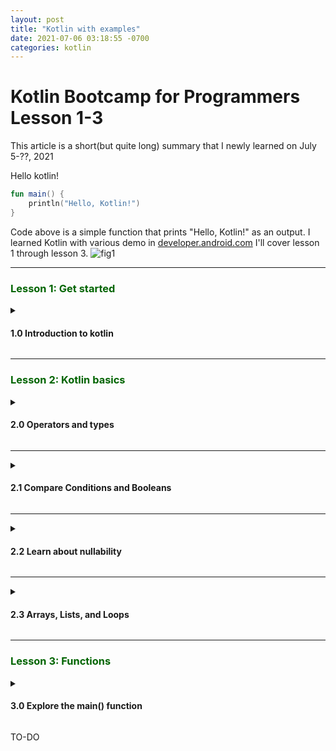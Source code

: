 ```yaml
---
layout: post
title: "Kotlin with examples" 
date: 2021-07-06 03:18:55 -0700
categories: kotlin 
---
```

<h1>Kotlin Bootcamp for Programmers Lesson 1-3</h1> 

This article is a short(but quite long) summary that I newly learned on July 5-??, 2021 

Hello kotlin!
```kotlin
fun main() {	
    println("Hello, Kotlin!")
}
```
Code above is a simple function that prints "Hello, Kotlin!" as an output.
I learned Kotlin with various demo in [developer.android.com](https://developer.android.com/codelabs/kotlin-bootcamp-welcome#0) 
I'll cover lesson 1 through lesson 3.
![fig1](https://boreng0817.github.io/asset/TIL/2021-07-05/fig1.PNG) 

---

<h3><span style="color:DarkGreen">Lesson 1: Get started</span></h3>

<details><summary><h4>1.0 Introduction to kotlin</h4></summary><p>

In this lesson, we learn about the language **Kotlin** and install environment for the Kotlin.


**Kotlin** is focused on clarity, conciseness, and code safety.<br>
It has special property that you can use **Kotlin** with java. (e.g calling Java libraries in Kotlin)

The course suggest me to use intelliJ IDEA, but I used andriod studio's Kotlin REPL for codelab.

You can use **Tool > Kotlin > Kotlin REPL** to execute Kotlin REPL in your andriod studio.

</p></details> 

---

<h3><span style="color:DarkGreen">Lesson 2: Kotlin basics</span></h3>

<details><summary><h4>2.0 Operators and types</h4></summary>
<p>

For more readability, you can use _ (underscore) in number

```kotlin
val oneMillion = 1_000_000 // Ok
val socialSecurityNumber = 999_99_9999L // Ok
val hexBytes = 0xFF_EC_DE_5E // Ok
val bytes = 0b11010010_01101001 // Ok
val SomeVersion = 1_01_013_0102 // Ok
``` 

You can use var and val for declaring variable.

**var** is for changable (mutable) variables.<br>
**val** is for unchangable (immutabl) variables, like constant.

```kotlin
var fish = 1
fish = 2 // Ok
val aquarium = 1
aquarium = 2 // error : val cannot be reassigned
```

You can use " for making String in **Kotlin**. <br> 
You can replace a variable's value in some Strings with ```$ variable``` <br>
You can concatenate strings with ```+``` operation. <br>

```kotlin
val numOfFish = 5
val numOfPlants = 12
"I have $numOfFish fish" + " and $numOfPlants plants"

/*
    res: kotlin.String = I have 5 fish and 12 plants
*/
``` 

</p>
</details> 

---- 

<details><summary><h4>2.1 Compare Conditions and Booleans</h4></summary>
<p>

Like other programming language, **Kotlin** has booleans and boolean operators like ```<```, ```==```, ```>```, ```!=```, ```<=```, ```>=```.

You can use ```in``` for ranged comparison. 

```kotlin
val number = 5

if (number in 1..10) {
    println("number is in range 1 to 10!")
} else {
    println("number is not in range 1 to 10!")
}

/*
    number is in range 1 to 10!
*/
``` 

You can use ```when``` instead writing series of ```if```, ```else if```, ```else```. 

```kotlin 
val numberOfFish = 20

if (numberOfFish == 0) {
    println("Empty tank")
} else if (numberOfFish < 40) {
    println("Got fish!")
} else {
    println("That's a lot of fish")
}

// The same as above

when (numberOfFish) {
    0 -> println("Empty tank")
    in 1..39 -> println("Got fish!")
    else -> println("That's a lot of fish")
}
``` 

</p>
</details> 

---- 

<details><summary><h4>2.2 Learn about nullability</h4></summary> 
<p>

In **Kotlin**, there's non-nullable variables and nullable variables. <br> 
Literally, non-nullable variables can't be null. They make error when they are null. <br>
By default, variables are non-nullable. <br> 

```kotlin
var rocks: Int = null
// error: null can not be a value of a non-null type Int
``` 

When we add question mark operator ```?```, the variable can be null.

```kotlin
var marbles: Int? = null // Ok
``` 

You can test for ```null``` with ```?``` operator. 

```kotlin
var fishFoodTreats = 6

/* A */
if (fishFoodTreats != null) {
    fishFoodTreats = fishFoodTreats.dec() // decrease function. It returns var - 1
}

/* B */
fishFoodTreats = fishFoodTreats?.dec()
 
/*
    Result of A and B is the same.
    For B, fishFoodTreats becomes null when itself is null.
*/
``` 

You can use ```?:``` operator instead ```if```, ```else if``` in this case. 

```kotlin 
var fishFoodTreats = 6

/* A */
if (fishFoodTreats != null) {
    fishFoodTreats = fishFoodTreats.dec()
} else {
    fishFoodTreats = 0
}

/* B */
fishFoodTreats = fishFoodTreats?.dec() ?: 0

``` 

When you need to make ```NullPointerExceptions``` you can use ```!!``` operator.

```kotlin
val len = s!!.length

// throws NullPointerExceptions is s is null
```

</p>
</details> 

--- 

<details><summary><h4>2.3 Arrays, Lists, and Loops</h4></summary>
<p>

You can make list with ```listOf``` and ```mutableListOf```. 
List that is made with ```listOf``` can't be changed. It's immutable. But you can change a list made with ```mutableListOf``` 

```kotlin 
val school = listOf("mackerel", "trout", "halibut")
println(school)

/*
    [mackerel, trout, halibut]
*/

val myList = mutableListOf("tuna", "salmon", "shark") 
myList.remove("tuna")

/*
    kotlin.Boolean = true
*/

println(myList)

/*
    [salmon, shark]
*/

myList[1] = "Baby shark"
println(myList)

/*
    [salmon, Baby shark]
*/
``` 


Note that ```val``` and ```var``` work the same as before. <br>
You can't reassign value if you use ```val```. <br>


```kotlin

val list1 = listOf("element1", "element2")
list1 = listOf("element3", "element4")

/*
    error: val cannot be reassigned
    list1 = listOf("element3", "element4")
*/

var list2 = listOf("element1", "element2")
list2 = listOf("element3", "element4") // Ok
``` 

You can make array with ```arrayOf```.<br>
Element of array made with ```arrayOf``` can be anytype but not null.<br>
You can specify the type of arrays. Like `intArrayOf()`, `charArrayof()` 

Note that you can print array with `java.util.Arrays.toString()`.

```kotlin 
val school = arrayOf("gajami", "nong fish", "squid")
println(java.util.Arrays.toString(school)

/* 
    [gajami, nong fish, squid]
*/

val mix = arrayOf("fish", 2)

val numbers = intArrayOf(1, 2, 3)
``` 


You can concatenate arrays with `+` operator.

```kotlin 
val numbers1 = intArrayOf(1, 2, 3)
val numbers2 = intArrayOf(4, 5, 6)
val foo = numbers1 + numbers2

println(foo[2])

/*
    3
*/
``` 

You can store array in list. <br>
Note that strange `[I@...` is an array. 

```kotlin 
val numbers = intArrayOf(1, 2, 3)
val oceans = listOf("Atlantic", "Pacific")
val oddList = listOf(numbers, oceans, "salmon")

println(oddList)

/*
    [[I@89178b4, [Atlantic, Pacific], salmon]
     <-numbers>  <------oceans----->
*/

``` 



You can initialize arrays with code.  <br>
Initialization code is between curly bracket `{}` and `it` refers to the array index with 0 base.

```kotlin 
val array = Array (5) { it * 2 }
println(java.util.Arrays.toString(array))

/*
    [0, 2, 4, 6, 8]
*/

``` 

You can make loop with `for` keyword. 

```kotlin 
val appMaking = arrayOf("Making", "application", "is", "fun!")
for (element in appMaking) {
    print(element + " ")
}

/*
    Making application is fun!
*/
``` 

If you need loop with indexes, you can use `withIndex()` 

```kotlin 
for ((index, element) in appMaking.withIndex()) {
    print("Item at $index: $element\n)
}

/*
    Item at 0: Making
    Item at 1: application
    Item at 2: is
    Item at 3: fun!
*/

``` 

Some examples with `for` and `in` keyword.

```kotlin 
for (i in 1..5) print(i)
/*
    12345
*/

for (i in 5 downTo 1) print(i)
/*
    54321
*/

for (i in 3..6 step 2) print(i)
/*
    35
*/

for (i in 'd'..'g') print(i)
/*
    defg
*/

``` 

Also, you can use `while` and `do...while` loops, and `++` and `--` work as well. <br>
Kotlin has `repeat` loop. 

```kotlin 
var bubbles = 0
while (bubles < 50) {
    bubbles++
}
println("$bubbles bubbles in the water\n")

do {
    bubbles--
} while (bubbles > 50)
println("$bubbles bubbles in the water\n")

repeat(2) {
    println("A fish is swimming")
}

/*
    50 bubbles in the water
    49 bubbles in the water
    A fish is swimming
    A fish is swimming
*/ 
``` 

</p>
</details> 

--- 


<h3><span style="color:DarkGreen">Lesson 3: Functions</span></h3> 

<details><summary><h4>3.0 Explore the main() function</h4></summary><p> 
</details>
<p>

TO-DO

</p>
</details>

